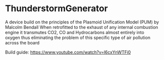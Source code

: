 # ThunderstormGenerator

A device build on the principles of the Plasmoid Unification Model (PUM) by Malcolm Bendall
When retrofitted to the exhaust of any internal combustion engine it transmutes CO2, CO and Hydrocarbons almost entirely into oxygen thus eliminating the problem of this specific type of air pollution across the board

Build guide: https://www.youtube.com/watch?v=l6cxYnWTFi0